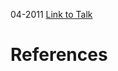 

04-2011
[Link to Talk](https://www.churchofjesuschrist.org/study/general-conference/2011/04/sunday-afternoon-session?lang=eng)



# References
